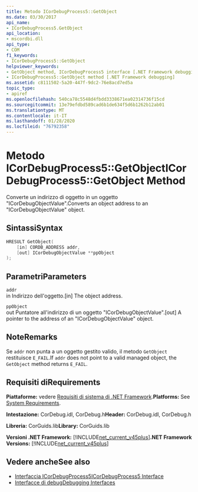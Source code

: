 ```yaml
---
title: Metodo ICorDebugProcess5::GetObject
ms.date: 03/30/2017
api_name:
- ICorDebugProcess5.GetObject
api_location:
- mscordbi.dll
api_type:
- COM
f1_keywords:
- ICorDebugProcess5::GetObject
helpviewer_keywords:
- GetObject method, ICorDebugProcess5 interface [.NET Framework debugging]
- ICorDebugProcess5::GetObject method [.NET Framework debugging]
ms.assetid: c8111502-5a20-447f-9dc2-76e8acd7ed5a
topic_type:
- apiref
ms.openlocfilehash: 540ca78c5548d4fbdd3338671ea02314736f15cd
ms.sourcegitcommit: 13e79efdbd589cad6b1de634f5d6b1262b12ab01
ms.translationtype: MT
ms.contentlocale: it-IT
ms.lasthandoff: 01/28/2020
ms.locfileid: "76792358"
---
```

# <a name="icordebugprocess5getobject-method"></a><span data-ttu-id="25405-102">Metodo ICorDebugProcess5::GetObject</span><span class="sxs-lookup"><span data-stu-id="25405-102">ICorDebugProcess5::GetObject Method</span></span>
<span data-ttu-id="25405-103">Converte un indirizzo di oggetto in un oggetto "ICorDebugObjectValue".</span><span class="sxs-lookup"><span data-stu-id="25405-103">Converts an object address to an "ICorDebugObjectValue" object.</span></span>  
  
## <a name="syntax"></a><span data-ttu-id="25405-104">Sintassi</span><span class="sxs-lookup"><span data-stu-id="25405-104">Syntax</span></span>  
  
```cpp  
HRESULT GetObject(  
    [in] CORDB_ADDRESS addr,   
    [out] ICorDebugObjectValue **ppObject  
);  
```  
  
## <a name="parameters"></a><span data-ttu-id="25405-105">Parametri</span><span class="sxs-lookup"><span data-stu-id="25405-105">Parameters</span></span>  
 `addr`  
 <span data-ttu-id="25405-106">in Indirizzo dell'oggetto.</span><span class="sxs-lookup"><span data-stu-id="25405-106">[in] The object address.</span></span>  
  
 `ppObject`  
 <span data-ttu-id="25405-107">out Puntatore all'indirizzo di un oggetto "ICorDebugObjectValue".</span><span class="sxs-lookup"><span data-stu-id="25405-107">[out] A pointer to the address of an  "ICorDebugObjectValue" object.</span></span>  
  
## <a name="remarks"></a><span data-ttu-id="25405-108">Note</span><span class="sxs-lookup"><span data-stu-id="25405-108">Remarks</span></span>  
 <span data-ttu-id="25405-109">Se `addr` non punta a un oggetto gestito valido, il metodo `GetObject` restituisce `E_FAIL`.</span><span class="sxs-lookup"><span data-stu-id="25405-109">If `addr` does not point to a valid managed object, the `GetObject` method returns `E_FAIL`.</span></span>  
  
## <a name="requirements"></a><span data-ttu-id="25405-110">Requisiti di</span><span class="sxs-lookup"><span data-stu-id="25405-110">Requirements</span></span>  
 <span data-ttu-id="25405-111">**Piattaforme:** vedere [Requisiti di sistema di .NET Framework](../../../../docs/framework/get-started/system-requirements.md).</span><span class="sxs-lookup"><span data-stu-id="25405-111">**Platforms:** See [System Requirements](../../../../docs/framework/get-started/system-requirements.md).</span></span>  
  
 <span data-ttu-id="25405-112">**Intestazione:** CorDebug.idl, CorDebug.h</span><span class="sxs-lookup"><span data-stu-id="25405-112">**Header:** CorDebug.idl, CorDebug.h</span></span>  
  
 <span data-ttu-id="25405-113">**Libreria:** CorGuids.lib</span><span class="sxs-lookup"><span data-stu-id="25405-113">**Library:** CorGuids.lib</span></span>  
  
 <span data-ttu-id="25405-114">**Versioni .NET Framework:** [!INCLUDE[net_current_v45plus](../../../../includes/net-current-v45plus-md.md)]</span><span class="sxs-lookup"><span data-stu-id="25405-114">**.NET Framework Versions:** [!INCLUDE[net_current_v45plus](../../../../includes/net-current-v45plus-md.md)]</span></span>  
  
## <a name="see-also"></a><span data-ttu-id="25405-115">Vedere anche</span><span class="sxs-lookup"><span data-stu-id="25405-115">See also</span></span>

- [<span data-ttu-id="25405-116">Interfaccia ICorDebugProcess5</span><span class="sxs-lookup"><span data-stu-id="25405-116">ICorDebugProcess5 Interface</span></span>](icordebugprocess5-interface.md)
- [<span data-ttu-id="25405-117">Interfacce di debug</span><span class="sxs-lookup"><span data-stu-id="25405-117">Debugging Interfaces</span></span>](debugging-interfaces.md)
